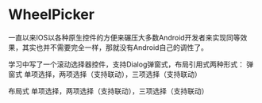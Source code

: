 # WheelPicker


一直以来IOS以各种原生控件的方便来碾压大多数Android开发者来实现同等效果，其实也并不需要完全一样，那就没有Android自己的调性了。

学习中写了一个滚动选择器控件，支持Dialog弹窗式，布局引用式两种形式：
弹窗式  单项选择，两项选择（支持联动），三项选择（支持联动）

布局式  单项选择，两项选择（支持联动），三项选择（支持联动）
